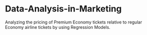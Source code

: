 # Data-Analysis-in-Marketing
Analyzing the pricing of Premium Economy tickets relative to regular Economy airline tickets by using Regression Models.
